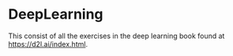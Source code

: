 # DeepLearning
This consist of all the exercises in the deep learning book found at https://d2l.ai/index.html.
